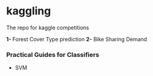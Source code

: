 kaggling
========

The repo for kaggle competitions

**1-** Forest Cover Type prediction
**2-** Bike Sharing Demand


### Practical Guides for Classifiers
* SVM
